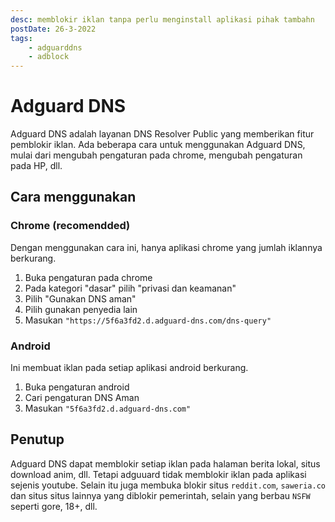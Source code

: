 ```yaml
---
desc: memblokir iklan tanpa perlu menginstall aplikasi pihak tambahn
postDate: 26-3-2022
tags:
    - adguarddns
    - adblock
---
```


# Adguard DNS

Adguard DNS adalah layanan DNS Resolver Public yang memberikan fitur pemblokir iklan.
Ada beberapa cara untuk menggunakan Adguard DNS, mulai dari mengubah pengaturan pada chrome, mengubah pengaturan pada HP, dll.

## Cara menggunakan

### Chrome (recomendded)

Dengan menggunakan cara ini, hanya aplikasi chrome yang jumlah iklannya berkurang.

1. Buka pengaturan pada chrome
2. Pada kategori "dasar" pilih "privasi dan keamanan"
3. Pilih "Gunakan DNS aman"
4. Pilih gunakan penyedia lain
5. Masukan `"https://5f6a3fd2.d.adguard-dns.com/dns-query"`

### Android

Ini membuat iklan pada setiap aplikasi android berkurang.

1. Buka pengaturan android
2. Cari pengaturan DNS Aman
3. Masukan `"5f6a3fd2.d.adguard-dns.com"`

## Penutup

Adguard DNS dapat memblokir setiap iklan pada halaman berita lokal, situs download anim, dll. Tetapi adguuard tidak memblokir iklan pada aplikasi sejenis youtube.
Selain itu juga membuka blokir situs `reddit.com`, `saweria.co` dan situs situs lainnya yang diblokir pemerintah, selain yang berbau `NSFW` seperti gore, 18+, dll.